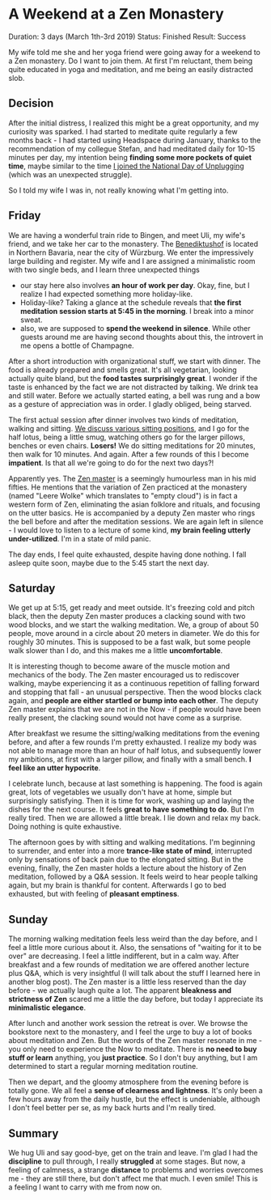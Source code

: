 # A Weekend at a Zen Monastery

Duration: 3 days (March 1th-3rd 2019)
Status: Finished
Result: Success

My wife told me she and her yoga friend were going away for a weekend to a Zen monastery. Do I want to join them. At first I'm reluctant, them being quite educated in yoga and meditation, and me being an easily distracted slob.  

## Decision ##

After the initial distress, I realized this might be a great opportunity, and my curiosity was sparked. I had started to meditate quite regularly a few months back - I had started using Headspace during January, thanks to the recommendation of my collegue Stefan, and had meditated daily for 10-15 minutes per day, my intention being __finding some more pockets of quiet time__, maybe similar to the time [I joined the National Day of Unplugging](/experiments/join-the-national-day-of-unplugging) (which was an unexpected struggle).

So I told my wife I was in, not really knowing what I'm getting into.

## Friday ##

We are having a wonderful train ride to Bingen, and meet Uli, my wife's friend, and we take her car to the monastery. The [Benediktushof](https://www.benediktushof-holzkirchen.de/benediktushof/) is located in Northern Bavaria, near the city of Würzburg. We enter the impressively large building and register. My wife and I are assigned a minimalistic room with two single beds, and I learn three unexpected things

 - our stay here also involves __an hour of work per day__. Okay, fine, but I realize I had expected something more holiday-like.
 - Holiday-like? Taking a glance at the schedule reveals that __the first meditation session starts at 5:45 in the morning__. I break into a minor sweat.
 - also, we are supposed to __spend the weekend in silence__. While other guests around me are having second thoughts about this, the introvert in me opens a bottle of Champagne.

After a short introduction with organizational stuff, we start with dinner. The food is already prepared and smells great. It's all vegetarian, looking actually quite bland, but the __food tastes surprisingly great__. I wonder if the taste is enhanced by the fact we are not distracted by talking. We drink tea and still water. Before we actually started eating, a bell was rung and a bow as a gesture of appreciation was in order. I gladly obliged, being starved.

The first actual session after dinner involves two kinds of meditation, walking and sitting. [We discuss various sitting positions](https://www.youtube.com/watch?v=Ap89d-ST_5o), and I go for the half lotus, being a little smug, watching others go for the larger pillows, benches or even chairs. __Losers!__ We do sitting meditations for 20 minutes, then walk for 10 minutes. And again. After a few rounds of this I become __impatient__. Is that all we're going to do for the next two days?!

Apparently yes. The [Zen master](https://alexanderporaj.de/) is a seemingly humourless man in his mid fifties. He mentions that the variation of Zen practiced at the monastery (named "Leere Wolke" which translates to "empty cloud") is in fact a western form of Zen, eliminating the asian folklore and rituals, and focusing on the utter basics. He is accompanied by a deputy Zen master who rings the bell before and after the meditation sessions. We are again left in silence - I would love to listen to a lecture of some kind, __my brain feeling utterly under-utilized__. I'm in a state of mild panic.

The day ends, I feel quite exhausted, despite having done nothing. I fall asleep quite soon, maybe due to the 5:45 start the next day.

## Saturday ##

We get up at 5:15, get ready and meet outside. It's freezing cold and pitch black, then the deputy Zen master produces a clacking sound with two wood blocks, and we start the walking meditation. We, a group of about 50 people, move around in a circle about 20 meters in diameter. We do this for roughly 30 minutes. This is supposed to be a fast walk, but some people walk slower than I do, and this makes me a little __uncomfortable__.

It is interesting though to become aware of the muscle motion and mechanics of the body. The Zen master encouraged us to rediscover walking, maybe experiencing it as a continuous repetition of falling forward and stopping that fall - an unusual perspective. Then the wood blocks clack again, and __people are either startled or bump into each other__. The deputy Zen master explains that we are not in the Now - if people would have been really present, the clacking sound would not have come as a surprise.

After breakfast we resume the sitting/walking meditations from the evening before, and after a few rounds I'm pretty exhausted. I realize my body was not able to manage more than an hour of half lotus, and subsequently lower my ambitions, at first with a larger pillow, and finally with a small bench. __I feel like an utter hypocrite__.

I celebrate lunch, because at last something is happening. The food is again great, lots of vegetables we usually don't have at home, simple but surprisingly satisfying. Then it is time for work, washing up and laying the dishes for the next course. It feels __great to have something to do__. But I'm really tired. Then we are allowed a little break. I lie down and relax my back. Doing nothing is quite exhaustive.

The afternoon goes by with sitting and walking meditations. I'm beginning to surrender, and enter into a more __trance-like state of mind__, interrupted only by sensations of back pain due to the elongated sitting. But in the evening, finally, the Zen master holds a lecture about the history of Zen meditation, followed by a Q&A session. It feels weird to hear people talking again, but my brain is thankful for content. Afterwards I go to bed exhausted, but with feeling of __pleasant emptiness__.

## Sunday ##

The morning walking meditation feels less weird than the day before, and I feel a little more curious about it. Also, the sensations of "waiting for it to be over" are decreasing. I feel a little indifferent, but in a calm way. After breakfast and a few rounds of meditation we are offered another lecture plus Q&A, which is very insightful (I will talk about the stuff I learned here in another blog post). The Zen master is a little less reserved than the day before - we actually laugh quite a lot. The apparent __bleakness and strictness of Zen__ scared me a little the day before, but today I appreciate its __minimalistic elegance__.

After lunch and another work session the retreat is over. We browse the bookstore next to the monastery, and I feel the urge to buy a lot of books about meditation and Zen. But the words of the Zen master resonate in me - you only need to experience the Now to meditate. There is __no need to buy stuff or learn__ anything, you __just practice__. So I don't buy anything, but I am determined to start a regular morning meditation routine.

Then we depart, and the gloomy atmosphere from the evening before is totally gone. We all feel a __sense of clearness and lightness__. It's only been a few hours away from the daily hustle, but the effect is undeniable, although I don't feel better per se, as my back hurts and I'm really tired.

## Summary ##

We hug Uli and say good-bye, get on the train and leave. I'm glad I had the __discipline__ to pull through, I really __struggled__ at some stages. But now, a feeling of calmness, a strange __distance__ to problems and worries overcomes me - they are still there, but don't affect me that much. I even smile! This is a feeling I want to carry with me from now on.


